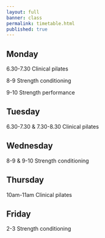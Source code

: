 ```yaml
---
layout: full
banner: class
permalink: timetable.html
published: true
---
```


## Monday
6.30-7.30 Clinical pilates  

8-9 Strength conditioning  

9-10 Strength performance  
## Tuesday 
6.30-7.30 & 7.30-8.30 Clinical pilates
## Wednesday 
8-9 & 9-10 Strength conditioning
## Thursday 
10am-11am Clinical pilates
## Friday 
2-3 Strength conditioning
